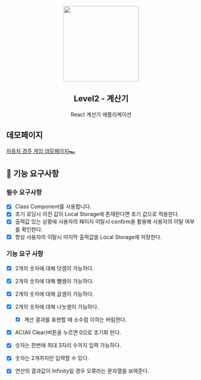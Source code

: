 <p align="middle" >
  <img width="200px;" src="https://github.com/woowacourse/javascript-calculator/raw/main/src/images/calculator_icon.png" />
</p>
<h2 align="middle">Level2 - 계산기</h2>
<p align="middle">React 계산기 애플리케이션</p>


## 데모페이지

[자동차 경주 게임 데모페이지🏎](https://cks3066.github.io/javascript-racingcar/)
<br>


## 🎯 기능 요구사항

### 필수 요구사항

- [x] Class Component를 사용합니다.
- [x] 초기 로딩시 이전 값이 Local Storage에 존재한다면 초기 값으로 적용한다.
- [x] 출력값 있는 상황에 사용자의 페이지 이탈시 confirm을 활용해 사용자의 이탈 여부를 확인한다.
- [x] 항상 사용자의 이탈시 마지막 출력값을 Local Storage에 저장한다.

### 기능 요구 사항

- [x] 2개의 숫자에 대해 덧셈이 가능하다.
- [x] 2개의 숫자에 대해 뺄셈이 가능하다.
- [x] 2개의 숫자에 대해 곱셈이 가능하다.
- [x] 2개의 숫자에 대해 나눗셈이 가능하다.
  - [x] 계산 결과를 표현할 때 소수점 이하는 버림한다.
- [x] AC(All Clear)버튼을 누르면 0으로 초기화 한다.
- [x] 숫자는 한번에 최대 3자리 수까지 입력 가능하다.
- [x] 숫자는 2개까지만 입력할 수 있다.
- [x] 연산의 결과값이 Infinity일 경우 오류라는 문자열을 보여준다.


